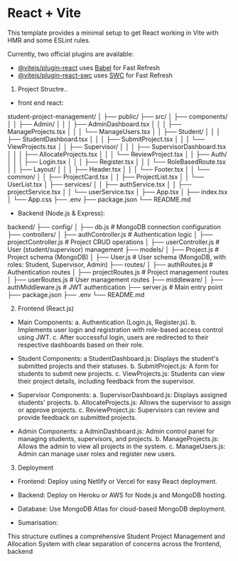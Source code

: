 # React + Vite

This template provides a minimal setup to get React working in Vite with HMR and some ESLint rules.

Currently, two official plugins are available:

- [@vitejs/plugin-react](https://github.com/vitejs/vite-plugin-react/blob/main/packages/plugin-react/README.md) uses [Babel](https://babeljs.io/) for Fast Refresh
- [@vitejs/plugin-react-swc](https://github.com/vitejs/vite-plugin-react-swc) uses [SWC](https://swc.rs/) for Fast Refresh


1. Project Structre..

- front end react:

student-project-management/
│
├── public/
├── src/
│   ├── components/
│   │   ├── Admin/
│   │   │   ├── AdminDashboard.tsx
│   │   │   ├── ManageProjects.tsx
│   │   │   └── ManageUsers.tsx
│   │   ├── Student/
│   │   │   ├── StudentDashboard.tsx
│   │   │   ├── SubmitProject.tsx
│   │   │   └── ViewProjects.tsx
│   │   ├── Supervisor/
│   │   │   ├── SupervisorDashboard.tsx
│   │   │   ├── AllocateProjects.tsx
│   │   │   └── ReviewProject.tsx
│   │   ├── Auth/
│   │   │   ├── Login.tsx
│   │   │   ├── Register.tsx
│   │   │   └── RoleBasedRoute.tsx
│   │   ├── Layout/
│   │   │   ├── Header.tsx
│   │   │   └── Footer.tsx
│   │   └── common/
│   │       ├── ProjectCard.tsx
│   │       ├── ProjectList.tsx
│   │       └── UserList.tsx
│   ├── services/
│   │   ├── authService.tsx
│   │   ├── projectService.tsx
│   │   └── userService.tsx
│   ├── App.tsx
│   ├── index.tsx
│   └── App.css
├── .env
├── package.json
└── README.md

- Backend (Node.js & Express):

backend/
├── config/
│   ├── db.js          # MongoDB connection configuration
├── controllers/
│   ├── authController.js   # Authentication logic
│   ├── projectController.js # Project CRUD operations
│   ├── userController.js   # User (student/supervisor) management
├── models/
│   ├── Project.js      # Project schema (MongoDB)
│   ├── User.js         # User schema (MongoDB, with roles: Student, Supervisor, Admin)
├── routes/
│   ├── authRoutes.js   # Authentication routes
│   ├── projectRoutes.js # Project management routes
│   ├── userRoutes.js   # User management routes
├── middleware/
│   ├── authMiddleware.js # JWT authentication
├── server.js           # Main entry point
├── package.json
├── .env
└── README.md


2. Frontend (React.js)

- Main Components:
a. Authentication (Login.js, Register.js).
b. Implements user login and registration with role-based access control using JWT.
c. After successful login, users are redirected to their respective dashboards based on their role.

- Student Components:
a StudentDashboard.js: Displays the student's submitted projects and their statuses.
b. SubmitProject.js: A form for students to submit new projects.
c. ViewProjects.js: Students can view their project details, including feedback from the supervisor.

- Supervisor Components:
a. SupervisorDashboard.js: Displays assigned students' projects.
b. AllocateProjects.js: Allows the supervisor to assign or approve projects.
c. ReviewProject.js: Supervisors can review and provide feedback on submitted projects.

- Admin Components:
a AdminDashboard.js: Admin control panel for managing students, supervisors, and projects.
b. ManageProjects.js: Allows the admin to view all projects in the system.
c. ManageUsers.js: Admin can manage user roles and register new users.


3. Deployment

- Frontend: Deploy using Netlify or Vercel for easy React deployment.
- Backend: Deploy on Heroku or AWS for Node.js and MongoDB hosting.
- Database: Use MongoDB Atlas for cloud-based MongoDB deployment.


- Sumarisation: 

This structure outlines a comprehensive Student Project Management and Allocation System with clear separation of concerns across the frontend, backend